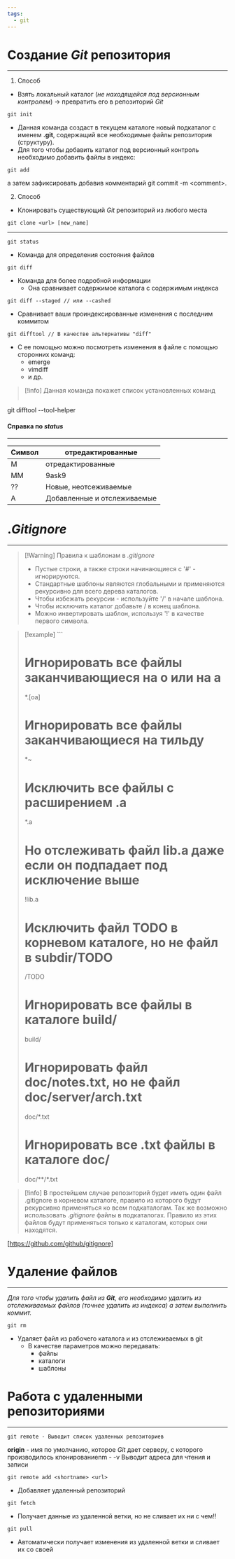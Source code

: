 ```yaml
---
tags:
  - git
---
```


# Создание *Git* репозитория #
---
1. Способ 

- Взять локальный каталог (*не находящейся под версионным контролем*) \-> превратить его в репозиторий *Git*
```
git init
```
- Данная команда создаст в текущем каталоге новый подкаталог с именем **.git**, содержащий все необходимые файлы репозитория (структуру).
- Для того чтобы добавить каталог под версионный контроль необходимо добавить файлы в индекс: 
```
git add 
```
а затем зафиксировать добавив комментарий git commit -m \<comment>.

2. Способ

- Клонировать существующий *Git* репозиторий из любого места 

```
git clone <url> [new_name]
```
---    

```
git status 
```
- Команда для определения состояния файлов

```
git diff 
```
- Команда для более подробной информации 
    - Она сравнивает содержимое каталога с содержимым индекса
```
git diff --staged // или --cashed
```
- Сравнивает ваши проиндексированные изменения с последним коммитом
```
git difftool // В качестве альтернативы "diff"
```
- С ее помощью можно посмотреть изменения в файле с помощью сторонних команд:
    - emerge
    - vimdiff
    - и др.
>[!info] Данная команда покажет список установленных команд
> ```
git difftool --tool-helper


#### Справка по *status* ####
---

| Символ | отредактированные           |
| ------ | --------------------------- |
| M      | отредактированные           |
| MM     | 9ask9                       |
| ??     | Новые, неотсеживаемые       |
| A      | Добавленные и отслеживаемые |

# .*Gitignore* #
---
>[!Warning] Правила к шаблонам в *.gitignore*
> - Пустые строки, а также строки начинающиеся с '#' - игнорируются.
> - Стандартные шаблоны являются глобальными и применяются рекурсивно для всего дерева каталогов. 
> - Чтобы избежать рекурсии - используйте '/' в начале шаблона.
> - Чтобы исключить каталог добавьте / в конец шаблона.
> - Можно инвертировать шаблон, используя '!' в качестве первого символа. 

> [!example] ```
> # Игнорировать все файлы заканчивающиеся на o или на a
> *.[oa]
> # Игнорировать все файлы заканчивающиеся на тильду
> *~
> # Исключить все файлы с расширением .a
> *.a
> # Но отслеживать файл lib.a даже если он подпадает под исключение выше
> !lib.a
> # Исключить файл TODO в корневом каталоге, но не файл в subdir/TODO
> /TODO
> # Игнорировать все файлы в каталоге build/
> build/
> # Игнорировать файл doc/notes.txt, но не файл doc/server/arch.txt
> doc/*.txt
> # Игнорировать все .txt файлы в каталоге doc/
> doc/**/*.txt

> [!info]
> В простейшем случае репозиторий будет иметь один файл .gitignore в корневом каталоге, правило из которого будут рекурсивно применяться ко всем подкаталогам. Так же возможно использовать *.gitignore* файлы в подкаталогах. Правило из этих файлов будут применяться только к каталогам, которых они находятся.

[https://github.com/github/gitignore]


# Удаление файлов #
---
*Для того чтобы удалить файл из **Git**, его необходимо удалить из отслеживаемых файлов (точнее удалить из индекса) а затем выполнить коммит.*

```
git rm
```
- Удаляет файл из рабочего каталога и из отслеживаемых в git
    - В качестве параметров можно передавать: 
        - файлы 
        - каталоги 
        - шаблоны
# Работа с удаленными репозиториями #
---
```
git remote - Выводит список удаленных репозиториев
```
**origin** - имя по умолчанию, которое *Git* дает серверу, с которого производилось клонированиеnm
    - -v Выводит адреса для чтения и записи


```
git remote add <shortname> <url>
```
- Добавляет удаленный репозиторий

```
git fetch
```
- Получает данные из удаленной ветки, но не сливает их ни с чем!!

```
git pull 
```
- Автоматически получает изменения из удаленной ветки и сливает их со своей



